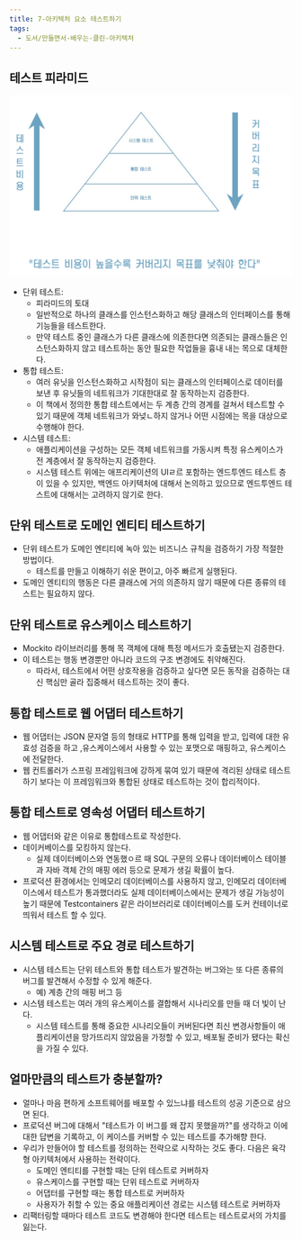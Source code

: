 ```yaml
---
title: 7-아키텍처 요소 테스트하기
tags:
  - 도서/만들면서-배우는-클린-아키텍처
---
```


## 테스트 피라미드

![](assets/Pasted%20image%2020241218120921.png)

- 단위 테스트:
	- 피라미드의 토대
	- 일반적으로 하나의 클래스를 인스턴스화하고 해당 클래스의 인터페이스를 통해 기능들을 테스트한다.
	- 만약 테스트 중인 클래스가 다른 클래스에 의존한다면 의존되는 클래스들은 인스턴스화하지 않고 테스트하는 동안 필요한 작업들을 흉내 내는 목으로 대체한다.
- 통합 테스트:
	- 여러 유닛을 인스턴스화하고 시작점이 되는 클래스의 인터페이스로 데이터를 보낸 후 유닛들의 네트워크가 기대한대로 잘 동작하는지 검증한다.
	- 이 책에서 정의한 통합 테스트에서는 두 계층 간의 경계를 걸쳐서 테스트할 수 있기 때문에 객체 네트워크가 와넞ㄴ하지 않거나 어떤 시점에는 목을 대상으로 수행해야 한다.
- 시스템 테스트: 
	- 애플리케이션을 구성하는 모든 객체 네트워크를 가동시켜 특정 유스케이스가 전 계층에서 잘 동작하는지 검증한다.
	- 시스템 테스트 위에는 애프리케이션의 UIㄹ르 포함하는 엔드투엔드 테스트 층이 있을 수 있지만, 백엔드 아키텍처에 대해서 논의하고 있으므로 엔드투엔드 테스트에 대해서는 고려하지 않기로 한다.
 
## 단위 테스트로 도메인 엔티티 테스트하기

- 단위 테스트가 도메인 엔티티에 녹아 있는 비즈니스 규칙을 검증하기 가장 적절한 방법이다.
	- 테스트를 만들고 이해하기 쉬운 편이고, 아주 빠르게 실행된다.
- 도메인 엔티티의 행동은 다른 클래스에 거의 의존하지 않기 때문에 다른 종류의 테스트는 필요하지 않다.

## 단위 테스트로 유스케이스 테스트하기

- Mockito 라이브러리를 통해 목 객체에 대해 특정 메서드가 호출됐는지 검증한다.
- 이 테스트는 행동 변경뿐만 아니라 코드의 구조 변경에도 취약해진다.
	- 따라서, 테스트에서 어떤 상호작용을 검증하고 싶다면 모든 동작을 검증하는 대신 핵심만 골라 집중해서 테스트하는 것이 좋다.

## 통합 테스트로 웹 어댑터 테스트하기

- 웹 어댑터는 JSON 문자열 등의 형태로 HTTP를 통해 입력을 받고, 입력에 대한 유효성 검증을 하고 ,유스케이스에서 사용할 수 있는 포맷으로 매핑하고, 유스케이스에 전달한다.
- 웹 컨트롤러가 스프링 프레임워크에 강하게 묶여 있기 때문에 격리된 상태로 테스트하기 보다는 이 프레임워크와 통합된 상태로 테스트하는 것이 합리적이다.

## 통합 테스트로 영속성 어댑터 테스트하기

- 웹 어댑터와 같은 이유로 통합테스트로 작성한다.
- 데이커베이스를 모킹하지 않는다.
	- 실제 데이터베이스와 연동했ㅇ르 때 SQL 구문의 오류나 데이터베이스 테이블과 자바 객체 간의 매핑 에러 등으로 문제가 생길 확률이 높다.
- 프로덕션 환경에서는 인메모리 데이터베이스를 사용하지 않고, 인메모리 데이터베이스에서 테스트가 통과했더라도 실제 데이터베이스에서는 문제가 생길 가능성이 높기 때문에 Testcontainers 같은 라이브러리로 데이터베이스를 도커 컨테이너로 띄워서 테스트 할 수 있다.

## 시스템 테스트로 주요 경로 테스트하기

- 시스템 테스트는 단위 테스트와 통합 테스트가 발견하는 버그와는 또 다른 종류의 버그를 발견해서 수정할 수 있게 해준다.
	- 예) 계층 간의 매핑 버그 등
- 시스템 테스트는 여러 개의 유스케이스를 결합해서 시나리오를 만들 때 더 빛이 난다.
	- 시스템 테스트를 통해 중요한 시나리오들이 커버된다면 최신 변경사항들이 애플리케이션을 망가뜨리지 않았음을 가정할 수 있고, 배포될 준비가 됐다는 확신을 가질 수 있다.

## 얼마만큼의 테스트가 충분할까?

- 얼마나 마음 편하게 소프트웨어를 배포할 수 있느냐를 테스트의 성공 기준으로 삼으면 된다.
- 프로덕션 버그에 대해서 "테스트가 이 버그를 왜 잡지 못했을까?"를 생각하고 이에 대한 답변을 기록하고, 이 케이스를 커버할 수 있는 테스트를 추가해향 한다.
- 우리가 만들어야 할 테스트를 정의하는 전략으로 시작하는 것도 좋다. 다음은 육각형 아키텍처에서 사용하는 전략이다.
	- 도메인 엔티티를 구현할 때는 단위 테스트로 커버하자
	- 유스케이스를 구현할 때는 단위 테스트로 커버하자
	- 어댑터를 구현할 때는 통합 테스트로 커버하자
	- 사용자가 취할 수 있는 중요 애플리케이션 경로는 시스템 테스트로 커버하자
- 리팩터링할 때마다 테스트 코드도 변경해야 한다면 테스트는 테스트로서의 가치를 잃는다.


